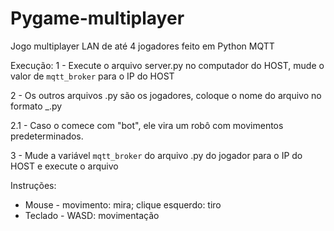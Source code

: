 # Pygame-multiplayer
Jogo multiplayer LAN de até 4 jogadores feito em Python MQTT

Execução:
1 - Execute o arquivo server.py no computador do HOST, mude o valor de `mqtt_broker` para o IP do HOST

2 - Os outros arquivos .py são os jogadores, coloque o nome do arquivo no formato <nomeJogador>_<nomeNave>.py

  2.1 - Caso o <nomeJogador> comece com "bot", ele vira um robô com movimentos predeterminados.

3 - Mude a variável `mqtt_broker` do arquivo .py do jogador para o IP do HOST e execute o arquivo

Instruções:
- Mouse - movimento: mira; clique esquerdo: tiro
- Teclado - WASD: movimentação
